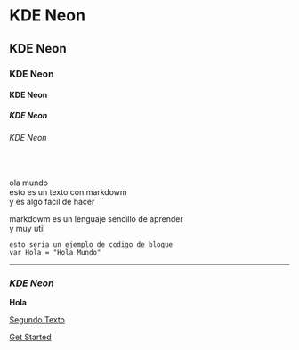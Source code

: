 # KDE Neon
## KDE Neon
### KDE Neon
#### KDE Neon
##### KDE Neon
###### KDE Neon




<br>
<p> ola mundo  <br>
esto es un texto con markdowm <br>
y es algo facil de hacer </p>


<p> markdowm es un lenguaje sencillo de aprender <br>
y muy util </p>

~~~
esto seria un ejemplo de codigo de bloque
var Hola = "Hola Mundo"
~~~  


<p>

* * * 

### _KDE Neon_ ###
**Hola** 
 
</p>


[Segundo Texto](..\Practice2\secondPractice.md)

[Get Started](../Practice2/secondPractice.md) <!-- Asi se enlaza un documento en github-->

